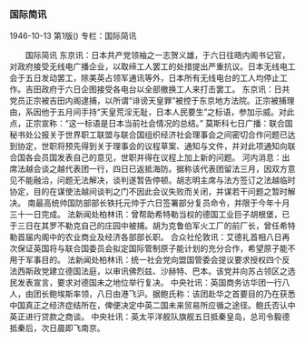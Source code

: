 ### 国际简讯

1946-10-13
第1版()
专栏：国际简讯

　　国际简讯
    东京讯：日本共产党领袖之一志贺义雄，于六日往晤内阁书记官，对政府接受无线电广播企业，以取缔工人罢工的处措提出严重抗议。日本无线电工会于五日发动罢工，除美英占领军通讯等外，日本所有无线电台的工人均停止工作。吉田政府于六日企图接受各电台以全部撤换工人来打击罢工。
    东京讯：日共党员正宗被吉田内阁逮捕，以所谓“诽谤天皇罪”被控于东京地方法院。正宗被捕理由，系因他于五月间手持“天皇荒淫无耻，日本人民要生”之标语，参加示威。对此点，正宗宣称：“这一标语是日本当前社会情况的总结。”
    莫斯科七日广播：联合国秘书处公报关于世界职工联盟与联合国组织经济社会理事会之间密切合作问题已达到协定，世职将预先得到关于理事会的议程草案、通知与文件，并对此项通知向联合国各会员国发表自己的意见，世职并得在议程上加上新的问题。
    河内消息：出席法越会谈之越代表团一行，四日已返抵海防。据称该代表团留法三月，因双方意见不能融洽，问题无法解决，谈判遂暂告停顿。胡志明主席与法方签订之法越临时协定，目的在谋使法越间谈判之门不因此会议失败而关闭，并谋若干问题之暂时解决。
    南最高统帅国防部部长铁托元帅于六日签署部分复员命令，并限于今年十月三十一日完成。
    法新闻处柏林讯：曾帮助希特勒当权的德国工业巨子胡根堡，已于三日在其罗不勒克自己的庄园中被捕。胡为克鲁伯军火工厂的前厂长，曾任希特勒首届内阁中的农业商业及经济各部部长职。
    合众社伦敦讯：艾德礼首相八日再次保证英国将与联合国委员会拟定国际管制原子能计划的充分合作，希望原子能不用于军事目的。
    法新闻处柏林讯：统一社会党向盟国管委会提议要求授权四个反法西斯政党建立德国法庭，以审讯佛烈兹、沙赫特、巴本。该党并向苏占领区之选民发表宣言，要求对德国未之地位举行复决。
    中央社讯：英国商务访华团一行八人，由团长鲍埃斯率领，八日由港飞沪。据鲍氏称：该团赴华之首要目的乃在获悉中国真正之经济症结所在，俾便决定中英二国未来贸易所应循之途径。鲍氏否认中英正进行贷款之商谈。
    中央社讯：英太平洋舰队旗舰五日抵秦皇岛，总司令毅德抵秦后，次日晨即飞南京。
